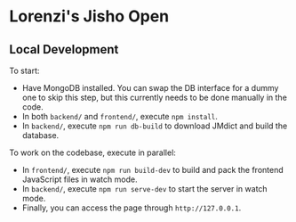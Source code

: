 # Lorenzi's Jisho Open

## Local Development

To start:
* Have MongoDB installed. You can swap the DB interface for a dummy one to skip this step, but this currently needs to be done manually in the code.
* In both `backend/` and `frontend/`, execute `npm install`.
* In `backend/`, execute `npm run db-build` to download JMdict and build the database.

To work on the codebase, execute in parallel:
* In `frontend/`, execute `npm run build-dev` to build and pack the frontend JavaScript files in watch mode.
* In `backend/`, execute `npm run serve-dev` to start the server in watch mode.
* Finally, you can access the page through `http://127.0.0.1`.